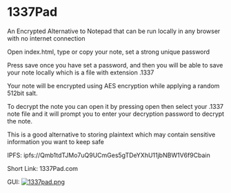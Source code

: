 # 1337Pad
An Encrypted Alternative to Notepad that can be run locally in any browser with no internet connection

Open index.html, type or copy your note, set a strong unique password

Press save once you have set a password, and then you will be able to save your note locally which is a file with extension .1337

Your note will be encrypted using AES encryption while applying a random 512bit salt.

To decrypt the note you can open it by pressing open then select your .1337 note file and it will prompt you to enter your decryption password to decrypt the note.

This is a good alternative to storing plaintext which may contain sensitive information you want to keep safe

IPFS: ipfs://Qmb1tdTJMo7uQ9UCmGes5gTDeYXhU11jbNBW1V6f9Cbain

Short Link: 1337Pad.com


GUI:
[![1337pad.png](https://i.postimg.cc/MpcWb5Bt/1337pad.png)](https://postimg.cc/VJ8QzjDb)

